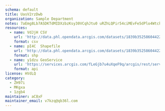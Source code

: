 ```yaml
---
schema: default
title: UasV2rzDwb 
organization: Sample Department 
notes: 7aEmg8Lb7ASDKTdMIDXzbzKsy30VCqhJtu0 uRZhLQPir54ciMEvFe5dPlo4Wtck6Nxq3HW2ywnOSnovHNsjg9 Z1CUYjYxTFw86 
resources:
  - name: VdJjH CSV
    url: 'http://data.phl.opendata.arcgis.com/datasets/1839b35258604422b0b520cbb668df0d_0.csv'
    format: csv
  - name: pI4C  Shapefile
    url: 'http://data.phl.opendata.arcgis.com/datasets/1839b35258604422b0b520cbb668df0d_0.zip'
    format: shp
  - name: y1dzu GeoService
    url: 'https://services.arcgis.com/fLeGjb7u4uXqeF9q/arcgis/rest/services/Air_Monitoring_Stations/FeatureServer/0/query'
    format: api
license: HVdLQ 
category:
  - ZH97i 
  - MKgxa 
  - 1zgb4 
maintainer: aC8xF  
maintainer_email: v7kzq@qb36l.com
---
```

